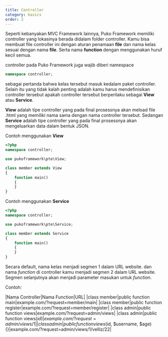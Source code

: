 ```yaml
---
title: Controller
category: basics
order: 2
---
```



Seperti kebanyakan MVC Framework lainnya, Puko Framework memiliki controller yang lokasinya berada didalam folder controller.
Kamu bisa membuat file controller ini dengan aturan penamaan **file** dan nama kelas sesuai dengan nama **file**. 
Serta nama **function** dengan menggunakan huruf kecil semua.

controller pada Puko Framework juga wajib diberi namespace

```php
namespace controller;
```

sebagai pertanda bahwa kelas tersebut masuk kedalam paket controller.
Selain itu yang tidak kalah penting adalah kamu harus mendefinisikan controller tersebut apakah controller tersebut berperilaku sebagai
**View** atau **Service**. 

**View** adalah tipe controller yang pada final prosessnya akan meload file .html yang memiliki nama sama dengan nama controller tersebut.
Sedangan **Service** adalah tipe controller yang pada final prosessnya akan mengeluarkan data dalam bentuk JSON.

Contoh menggunakan **View**

```php
<?php
namespace controller;

use pukoframework\pte\View;

class member extends View
{   
    function main()
    {
    }
}
```

Contoh menggunakan **Service**

```php
<?php
namespace controller;

use pukoframework\pte\Service;

class member extends Service
{   
    function main()
    {
    }
}
```

Secara default, nama kelas menjadi segmen 1 dalam URL website.
dan nama *function* di controller kamu menjadi segmen 2 dalam URL website.
Segmen selanjutnya akan menjadi parameter masukan untuk *function*.

Contoh:

|Nama Controller|Nama Function|URL|
|class member|public function main|example.com/?request=member/main|
|class member|public function register|example.com/?request=member/register|
|class admin|public function views|example.com/?request=admin/views|
|class admin|public function views($id){}|example.com/?request=admin/views/1|
|class admin|public function views($id, $username, $age){}|example.com/?request=admin/views/1/velliz/22|

